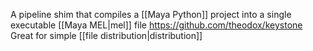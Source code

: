 A pipeline shim that compiles a [[Maya Python]] project into a single executable [[Maya MEL|mel]] file
https://github.com/theodox/keystone
Great for simple [[file distribution|distribution]]
